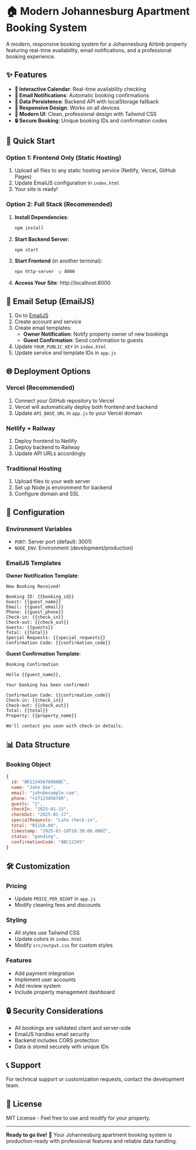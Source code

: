 # 🏠 Modern Johannesburg Apartment Booking System

A modern, responsive booking system for a Johannesburg Airbnb property featuring real-time availability, email notifications, and a professional booking experience.

## ✨ Features

- **📅 Interactive Calendar**: Real-time availability checking
- **📧 Email Notifications**: Automatic booking confirmations
- **💾 Data Persistence**: Backend API with localStorage fallback
- **📱 Responsive Design**: Works on all devices
- **🎨 Modern UI**: Clean, professional design with Tailwind CSS
- **🔒 Secure Booking**: Unique booking IDs and confirmation codes

## 🚀 Quick Start

### Option 1: Frontend Only (Static Hosting)

1. Upload all files to any static hosting service (Netlify, Vercel, GitHub Pages)
2. Update EmailJS configuration in `index.html`
3. Your site is ready!

### Option 2: Full Stack (Recommended)

1. **Install Dependencies**:

   ```bash
   npm install
   ```

2. **Start Backend Server**:

   ```bash
   npm start
   ```

3. **Start Frontend** (in another terminal):

   ```bash
   npx http-server -p 8000
   ```

4. **Access Your Site**: http://localhost:8000

## 📧 Email Setup (EmailJS)

1. Go to [EmailJS](https://www.emailjs.com/)
2. Create account and service
3. Create email templates:
   - **Owner Notification**: Notify property owner of new bookings
   - **Guest Confirmation**: Send confirmation to guests
4. Update `YOUR_PUBLIC_KEY` in `index.html`
5. Update service and template IDs in `app.js`

## 🌐 Deployment Options

### Vercel (Recommended)

1. Connect your GitHub repository to Vercel
2. Vercel will automatically deploy both frontend and backend
3. Update `API_BASE_URL` in `app.js` to your Vercel domain

### Netlify + Railway

1. Deploy frontend to Netlify
2. Deploy backend to Railway
3. Update API URLs accordingly

### Traditional Hosting

1. Upload files to your web server
2. Set up Node.js environment for backend
3. Configure domain and SSL

## 🔧 Configuration

### Environment Variables

- `PORT`: Server port (default: 3001)
- `NODE_ENV`: Environment (development/production)

### EmailJS Templates

**Owner Notification Template**:

```
New Booking Received!

Booking ID: {{booking_id}}
Guest: {{guest_name}}
Email: {{guest_email}}
Phone: {{guest_phone}}
Check-in: {{check_in}}
Check-out: {{check_out}}
Guests: {{guests}}
Total: {{total}}
Special Requests: {{special_requests}}
Confirmation Code: {{confirmation_code}}
```

**Guest Confirmation Template**:

```
Booking Confirmation

Hello {{guest_name}},

Your booking has been confirmed!

Confirmation Code: {{confirmation_code}}
Check-in: {{check_in}}
Check-out: {{check_out}}
Total: {{total}}
Property: {{property_name}}

We'll contact you soon with check-in details.
```

## 📊 Data Structure

### Booking Object

```javascript
{
  id: "BK1234567890ABC",
  name: "John Doe",
  email: "john@example.com",
  phone: "+27123456789",
  guests: "2",
  checkIn: "2025-01-15",
  checkOut: "2025-01-17",
  specialRequests: "Late check-in",
  total: "R1150.00",
  timestamp: "2025-01-10T10:30:00.000Z",
  status: "pending",
  confirmationCode: "ABC12345"
}
```

## 🛠️ Customization

### Pricing

- Update `PRICE_PER_NIGHT` in `app.js`
- Modify cleaning fees and discounts

### Styling

- All styles use Tailwind CSS
- Update colors in `index.html`
- Modify `src/output.css` for custom styles

### Features

- Add payment integration
- Implement user accounts
- Add review system
- Include property management dashboard

## 🔒 Security Considerations

- All bookings are validated client and server-side
- EmailJS handles email security
- Backend includes CORS protection
- Data is stored securely with unique IDs

## 📞 Support

For technical support or customization requests, contact the development team.

## 📄 License

MIT License - Feel free to use and modify for your property.

---

**Ready to go live!** 🎉 Your Johannesburg apartment booking system is production-ready with professional features and reliable data handling.
